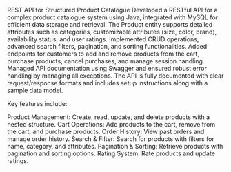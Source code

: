 REST API for Structured Product Catalogue
Developed a RESTful API for a complex product catalogue system using Java, integrated with MySQL for efficient data storage and retrieval. The Product entity supports detailed attributes such as categories, customizable attributes (size, color, brand), availability status, and user ratings. Implemented CRUD operations, advanced search filters, pagination, and sorting functionalities. Added endpoints for customers to add and remove products from the cart, purchase products, cancel purchases, and manage session handling. Managed API documentation using Swagger and ensured robust error handling by managing all exceptions. The API is fully documented with clear request/response formats and includes setup instructions along with a sample data model.

Key features include:

Product Management: Create, read, update, and delete products with a nested structure.
Cart Operations: Add products to the cart, remove from the cart, and purchase products.
Order History: View past orders and manage order history.
Search & Filter: Search for products with filters for name, category, and attributes.
Pagination & Sorting: Retrieve products with pagination and sorting options.
Rating System: Rate products and update ratings.
